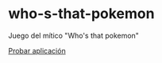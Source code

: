 # who-s-that-pokemon
Juego del mítico "Who's that pokemon"

[Probar aplicación](https://rotoforze.github.io/who-s-that-pokemon)
